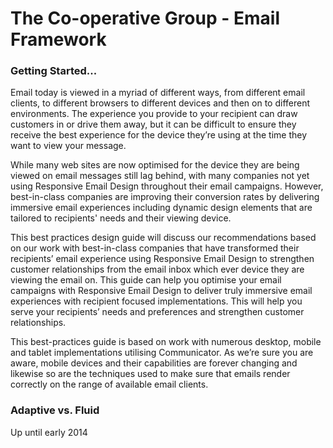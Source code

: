 The Co-operative Group - Email Framework
=====================

<h3>Getting Started...</h3>
<p>Email today is viewed in a myriad of different ways, from different email clients, to different browsers to different devices and then on to different environments. The experience you provide to your recipient can draw customers in or drive them away, but it can be difficult to ensure they receive the best experience for the device they’re using at the time they want to view your message.</p>

<p>While many web sites are now optimised for the device they are being viewed on email messages still lag behind, with many companies not yet using Responsive Email Design throughout their email campaigns. However, best-in-class companies are improving their conversion rates by delivering immersive email experiences including dynamic design elements that are tailored to recipients' needs and their viewing device.</p>

<p>This best practices design guide will discuss our recommendations based on our work with best-in-class companies that have transformed their recipients’ email experience using Responsive Email Design to strengthen customer relationships from the email inbox which ever device they are viewing the email on. This guide can help you optimise your email campaigns with Responsive Email Design to deliver truly immersive email experiences with recipient focused implementations. This will help you serve your recipients’ needs and preferences and strengthen customer relationships.</p>

<p>This best-practices guide is based on work with numerous desktop, mobile and tablet implementations utilising Communicator. As we’re sure you are aware, mobile devices and their capabilities are forever changing and likewise so are the techniques used to make sure that emails render correctly on the range of available email clients.</p>




<h3>Adaptive vs. Fluid</h3>
<p>Up until early 2014</p>
